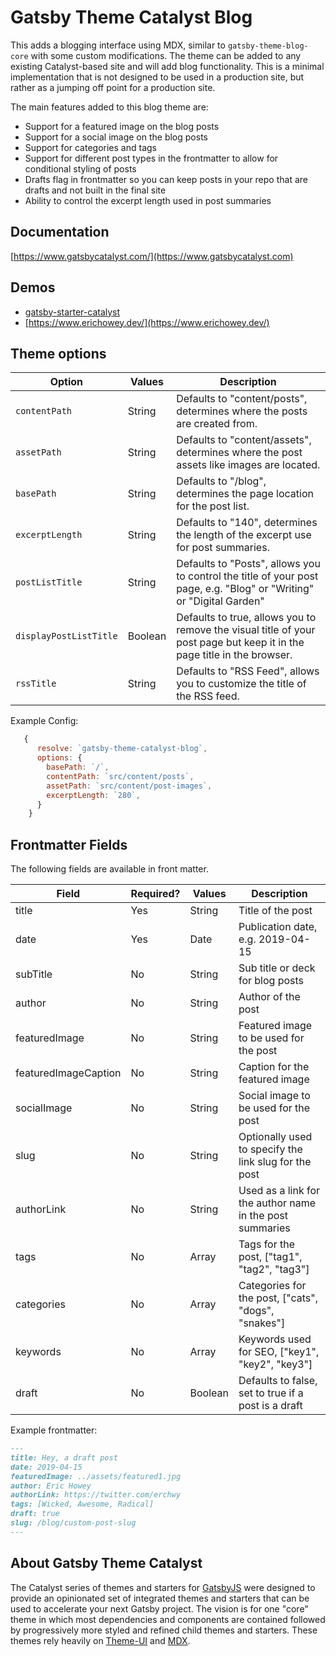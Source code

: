 # Gatsby Theme Catalyst Blog

This adds a blogging interface using MDX, similar to `gatsby-theme-blog-core` with some custom modifications. The theme can be added to any existing Catalyst-based site and will add blog functionality. This is a minimal implementation that is not designed to be used in a production site, but rather as a jumping off point for a production site.

The main features added to this blog theme are:

- Support for a featured image on the blog posts
- Support for a social image on the blog posts
- Support for categories and tags
- Support for different post types in the frontmatter to allow for conditional styling of posts
- Drafts flag in frontmatter so you can keep posts in your repo that are drafts and not built in the final site
- Ability to control the excerpt length used in post summaries

## Documentation

[https://www.gatsbycatalyst.com/](https://www.gatsbycatalyst.com)

## Demos

- [gatsby-starter-catalyst](https://gatsby-starter-catalyst.netlify.app/)
- [https://www.erichowey.dev/](https://www.erichowey.dev/)

## Theme options

| Option                 | Values  | Description                                                                                                             |
| ---------------------- | ------- | ----------------------------------------------------------------------------------------------------------------------- |
| `contentPath`          | String  | Defaults to "content/posts", determines where the posts are created from.                                               |
| `assetPath`            | String  | Defaults to "content/assets", determines where the post assets like images are located.                                 |
| `basePath`             | String  | Defaults to "/blog", determines the page location for the post list.                                                    |
| `excerptLength`        | String  | Defaults to "140", determines the length of the excerpt use for post summaries.                                         |
| `postListTitle`        | String  | Defaults to "Posts", allows you to control the title of your post page, e.g. "Blog" or "Writing" or "Digital Garden"    |
| `displayPostListTitle` | Boolean | Defaults to true, allows you to remove the visual title of your post page but keep it in the page title in the browser. |
| `rssTitle`             | String  | Defaults to "RSS Feed", allows you to customize the title of the RSS feed.                                              |

Example Config:

```js
   {
      resolve: `gatsby-theme-catalyst-blog`,
      options: {
        basePath: `/`,
        contentPath: `src/content/posts`,
        assetPath: `src/content/post-images`,
        excerptLength: `280`,
      }
    }
```

## Frontmatter Fields

The following fields are available in front matter.

| Field                | Required? | Values  | Description                                              |
| -------------------- | --------- | ------- | -------------------------------------------------------- |
| title                | Yes       | String  | Title of the post                                        |
| date                 | Yes       | Date    | Publication date, e.g. 2019-04-15                        |
| subTitle             | No        | String  | Sub title or deck for blog posts                         |
| author               | No        | String  | Author of the post                                       |
| featuredImage        | No        | String  | Featured image to be used for the post                   |
| featuredImageCaption | No        | String  | Caption for the featured image                           |
| socialImage          | No        | String  | Social image to be used for the post                     |
| slug                 | No        | String  | Optionally used to specify the link slug for the post    |
| authorLink           | No        | String  | Used as a link for the author name in the post summaries |
| tags                 | No        | Array   | Tags for the post, ["tag1", "tag2", "tag3"]              |
| categories           | No        | Array   | Categories for the post, ["cats", "dogs", "snakes"]      |
| keywords             | No        | Array   | Keywords used for SEO, ["key1", "key2", "key3"]          |
| draft                | No        | Boolean | Defaults to false, set to true if a post is a draft      |

Example frontmatter:

```md
---
title: Hey, a draft post
date: 2019-04-15
featuredImage: ../assets/featured1.jpg
author: Eric Howey
authorLink: https://twitter.com/erchwy
tags: [Wicked, Awesome, Radical]
draft: true
slug: /blog/custom-post-slug
---
```

## About Gatsby Theme Catalyst

The Catalyst series of themes and starters for [GatsbyJS](https://www.gatsbyjs.com/) were designed to provide an opinionated set of integrated themes and starters that can be used to accelerate your next Gatsby project. The vision is for one "core" theme in which most dependencies and components are contained followed by progressively more styled and refined child themes and starters. These themes rely heavily on [Theme-UI](https://theme-ui.com/) and [MDX](https://mdxjs.com/getting-started/gatsby/).
